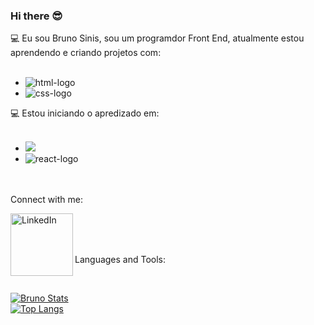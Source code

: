 ### Hi there 😎 

💻 Eu sou Bruno Sinis, sou um programdor Front End, atualmente estou aprendendo e criando projetos com:
<br>
<br>

- <img src="https://img.shields.io/badge/HTML5-E34F26?style=for-the-badge&logo=html5&logoColor=white" alt="html-logo" />
- <img src="https://img.shields.io/badge/CSS3-1572B6?style=for-the-badge&logo=css3&logoColor=white" alt="css-logo"/>

💻 Estou iniciando o apredizado em:
<br>
<br>
- <img src="https://img.shields.io/badge/JavaScript-F7DF1E?style=for-the-badge&logo=javascript&logoColor=black">
- <img src="https://img.shields.io/badge/react%20os-0088CC?style=for-the-badge&logo=reactos&logoColor=white" alt="react-logo">
<br>
<br>
Connect with me:

<p> 
<a href="https://www.linkedin.com/in/bruno-de-souza-80505a26b"/>
<img align="left" alt="LinkedIn" width="100px" src="https://img.shields.io/badge/LinkedIn-0077B5?style=for-the-badge&logo=linkedin&logoColor=white"/>  
</a>
</p>
<br>
<br>

<p align=left"> 
<br>
  Languages and Tools:
</p>
<br>

[![Bruno Stats](https://github-readme-stats.vercel.app/api?username=brunosinis)](https://github.com/anuraghazra/github-readme-stats)
<br>
[![Top Langs](https://github-readme-stats.vercel.app/api/top-langs/?username=brunosinis)](https://github.com/anuraghazra/github-readme-stats)
